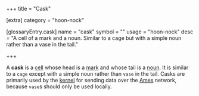 +++
title = "Cask"

[extra]
category = "hoon-nock"

[glossaryEntry.cask]
name = "cask"
symbol = ""
usage = "hoon-nock"
desc = "A cell of a mark and a noun. Similar to a cage but with a simple noun rather than a vase in the tail."

+++

A **cask** is a [cell](/glossary/cell) whose head is a [mark](/glossary/mark) and whose tail is a [noun](/glossary/noun). It is similar to a `cage` except with a simple noun rather than `vase` in the tail. Casks are primarily used by the [kernel](/glossary/kernel) for sending data over the [Ames](/glossary/ames) network, because `vase`s should only be used locally.

